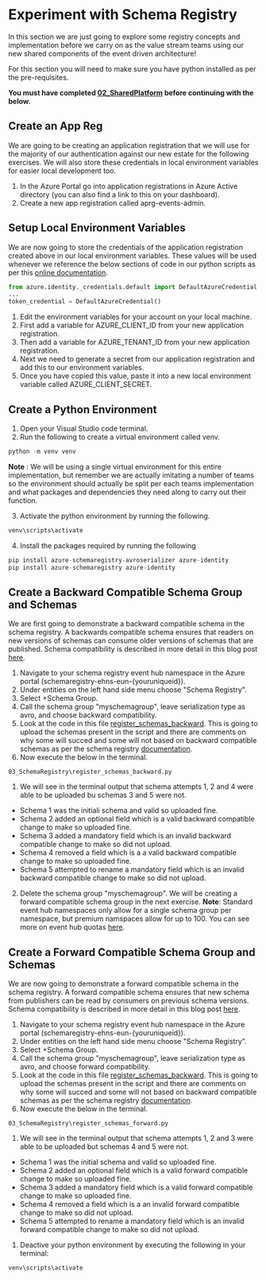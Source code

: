 # Experiment with Schema Registry

In this section we are just going to explore some registry concepts and implementation before we carry on as the value stream teams using our new shared components of the event driven architecture!

For this section you will need to make sure you have python installed as per the pre-requisites. 

**You must have completed [02_SharedPlatform](..\02_SharedPlatform\ReadMe.md) before continuing with the below.** 

## Create an App Reg

We are going to be creating an application registration that we will use for the majority of our authentication against our new estate for the following exercises. We will also store these credentials in local environment variables for easier local development too. 

1. In the Azure Portal go into application registrations in Azure Active directory (you can also find a link to this on your dashboard). 
2. Create a new app registration called aprg-events-admin.

## Setup Local Environment Variables

We are now going to store the credentials of the application registration created above in our local environment variables. These values will be used whenever we reference the below sections of code in our python scripts as per this [online documentation](https://docs.microsoft.com/en-us/python/api/overview/azure/identity-readme?view=azure-python#environment-variables).

```py
from azure.identity._credentials.default import DefaultAzureCredential
...
token_credential = DefaultAzureCredential()
```

1. Edit the environment variables for your account on your local machine.
2. First add a variable for AZURE_CLIENT_ID from your new application registration.
3. Then add a variable for AZURE_TENANT_ID from your new application registration.
4. Next we need to generate a secret from our application registration and add this to our environment variables. 
5. Once you have copied this value, paste it into a new local environment variable called AZURE_CLIENT_SECRET.

## Create a Python Environment

1. Open your Visual Studio code terminal.
2. Run the following to create a virtual environment called venv.

```py
python -m venv venv
```

**Note** : We will be using a single virtual environment for this entire implementation, but remember we are actually imitating a number of teams so the environment should actually be split per each teams implementation and what packages and dependencies they need along to carry out their function.

3. Activate the python environment by running the following.

```py
venv\scripts\activate
```

4. Install the packages required by running the following

```py
pip install azure-schemaregistry-avroserializer azure-identity
pip install azure-schemaregistry azure-identity
```

## Create a Backward Compatible Schema Group and Schemas

We are first going to demonstrate a backward compatible schema in the schema registry. A backwards compatible schema ensures that readers on new versions of schemas can consume older versions of schemas that are published.  Schema compatibility is described in more detail in this blog post [here]([Compatibility](https://stevenheidel.medium.com/backward-vs-forward-compatibility-9c03c3db15c9#:~:text=Backward%20compatibility%20means%20that%20readers,writers%20with%20a%20newer%20schema.)
).

1. Navigate to your schema registry event hub namespace in the Azure portal (schemaregistry-ehns-eun-{youruniqueid}).
1. Under entities on the left hand side menu choose "Schema Registry". 
2. Select +Schema Group.
3. Call the schema group "myschemagroup", leave serialization type as avro, and choose backward compatibility. 
4. Look at the code in this file [register_schemas_backward](.\register_schemas_backward.py). This is going to upload the schemas present in the script and there are comments on why some will succed and some will not based on backward compatible schemas as per the schema registry [documentation](https://docs.microsoft.com/en-us/azure/event-hubs/schema-registry-overview#backward-compatibility). 
5. Now execute the below in the terminal.

```
03_SchemaRegistry\register_schemas_backward.py
```

1. We will see in the terminal output that schema attempts 1, 2 and 4 were able to be uploaded bu schemas 3 and 5 were not. 
* Schema 1 was the initiali schema and valid so uploaded fine.
* Schema 2 added an optional field which is a valid backward compatible change to make so uploaded fine.
* Schema 3 added a mandatory field which is an invalid backward compatible change to make so did not upload.
* Schema 4 removed a field which is a a valid backward compatible change to make so uploaded fine.
* Schema 5 attempted to rename a mandatory field which is an invalid backward compatible change to make so did not upload.

2. Delete the schema group "myschemagroup". We will be creating a forward compatible schema group in the next exercise. **Note**: Standard event hub namespaces only allow for a single schema group per namespace, but premium namspaces allow for up to 100. You can see more on event hub quotas [here](https://docs.microsoft.com/en-us/azure/event-hubs/event-hubs-quotas).

## Create a Forward Compatible Schema Group and Schemas

We are now going to demonstrate a forward compatible schema in the schema registry. A forward compatible schema ensures that new schema from publishers can be read by consumers on previous schema versions.  Schema compatibility is described in more detail in this blog post [here]([Compatibility](https://stevenheidel.medium.com/backward-vs-forward-compatibility-9c03c3db15c9#:~:text=Backward%20compatibility%20means%20that%20readers,writers%20with%20a%20newer%20schema.)
).

1. Navigate to your schema registry event hub namespace in the Azure portal (schemaregistry-ehns-eun-{youruniqueid}).
1. Under entities on the left hand side menu choose "Schema Registry". 
2. Select +Schema Group.
3. Call the schema group "myschemagroup", leave serialization type as avro, and choose forward compatibility. 
4. Look at the code in this file [register_schemas_backward](.\register_schemas_backward.py). This is going to upload the schemas present in the script and there are comments on why some will succed and some will not based on backward compatible schemas as per the schema registry [documentation](https://docs.microsoft.com/en-us/azure/event-hubs/schema-registry-overview#forward-compatibility). 
5. Now execute the below in the terminal.

```
03_SchemaRegistry\register_schemas_forward.py
```

1. We will see in the terminal output that schema attempts 1, 2 and 3 were able to be uploaded but schemas 4 and 5 were not. 
* Schema 1 was the initial schema and valid so uploaded fine.
* Schema 2 added an optional field which is a valid forward compatible change to make so uploaded fine.
* Schema 3 added a mandatory field which is a valid forward compatible change to make so uploaded fine.
* Schema 4 removed a field which is a an invalid forward compatible change to make so did not upload.
* Schema 5 attempted to rename a mandatory field which is an invalid forward compatible change to make so did not upload.

1. Deactive your python environment by executing the following in your terminal:

```py
venv\scripts\activate
```
